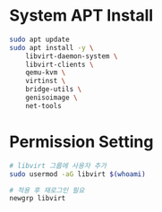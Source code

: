 # System APT Install
```bash
sudo apt update
sudo apt install -y \
    libvirt-daemon-system \
    libvirt-clients \
    qemu-kvm \
    virtinst \
    bridge-utils \
    genisoimage \
    net-tools

```


# Permission Setting
```bash
# libvirt 그룹에 사용자 추가
sudo usermod -aG libvirt $(whoami)

# 적용 후 재로그인 필요
newgrp libvirt
```